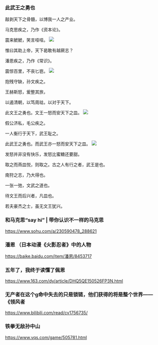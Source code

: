 ### 此武王之勇也

敲剥天下之骨髓，以博我一人之产业。

马克思疾之，乃作《资本论》。

震来虩虩，笑言哑哑。
<img src="http://5b0988e595225.cdn.sohucs.com/images/20180506/e3615825e49d41148ebf134812d8b9d3.jpeg">

惟曰其助上帝，天下曷敢有越厥志？

潘恩疾之，乃作《常识》。

震惊百里，不丧匕鬯。
<img src="https://nimg.ws.126.net/?url=http%3A%2F%2Fspider.ws.126.net%2Fe830e522c25d20c3c46822c2120cedec.jpeg&thumbnail=650x2147483647&quality=80&type=jpg">

抱残守缺，孙文疾之。

王赫斯怒，爰整其旅，

以遏清朝，以笃周祜，以对于天下。

此文王之勇也。文王一怒而安天下之皿。
<img src="https://pic1.vqs.com/materials/dd/ddb3aff06f33fed3463ecbca64e8af72.png">

假公济私，毛公疾之。

一人衡行于天下，武王耻之。

此武王之勇也。而武王亦一怒而安天下之皿。
<img src="https://pic1.vqs.com/materials/e5/e56a0b43cc905ce9514d0b99f69120ef.png">

发怒并非没有快乐，发怒比蜜糖还要甜。

取之而燕皿悦，则取之。古之人有行之者，武王是也。

南狩之志，乃大得也。

一张一弛，文武之道也。

待文王而后兴者，凡皿也。

若夫豪杰之士，虽无文王犹兴。

### 和马克思“say hi” | 带你认识不一样的马克思
https://www.sohu.com/a/230590478_288621

### 潘恩 （日本动漫《火影忍者》中的人物
https://baike.baidu.com/item/潘恩/8453717

### 五年了，我终于读懂了佩恩
https://www.163.com/dy/article/DHQ5QE150526FP3N.html

### 无产者在这个g命中失去的只是锁链，他们获得的将是整个世界——《领风者
https://www.bilibili.com/read/cv1756735/

### 铁拳无敌孙中山
https://www.vqs.com/game/505781.html

